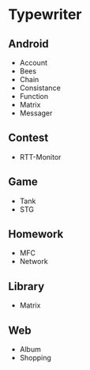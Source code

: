 # Typewriter

## Android

* Account
* Bees
* Chain
* Consistance
* Function
* Matrix
* Messager

## Contest

* RTT-Monitor

## Game

* Tank
* STG

## Homework

* MFC
* Network

## Library

* Matrix

## Web

* Album
* Shopping